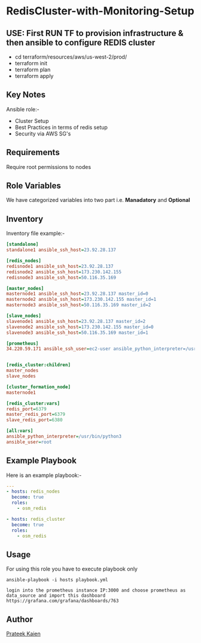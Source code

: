 # RedisCluster-with-Monitoring-Setup

## USE: First RUN TF to provision infrastructure & then ansible to configure REDIS cluster

- cd terraform/resources/aws/us-west-2/prod/
- terraform init
- terraform plan
- terraform apply

## Key Notes

Ansible role:-

- Cluster Setup
- Best Practices in terms of redis setup
- Security via AWS SG's

## Requirements

Require root permissions to nodes

## Role Variables

We have categorized variables into two part i.e. **Manadatory** and **Optional**

## Inventory

Inventory file example:-

```ini
[standalone]
standalone1 ansible_ssh_host=23.92.28.137

[redis_nodes]
redisnode1 ansible_ssh_host=23.92.28.137
redisnode2 ansible_ssh_host=173.230.142.155
redisnode3 ansible_ssh_host=50.116.35.169

[master_nodes]
masternode1 ansible_ssh_host=23.92.28.137 master_id=0
masternode2 ansible_ssh_host=173.230.142.155 master_id=1
masternode3 ansible_ssh_host=50.116.35.169 master_id=2

[slave_nodes]
slavenode1 ansible_ssh_host=23.92.28.137 master_id=2
slavenode2 ansible_ssh_host=173.230.142.155 master_id=0
slavenode3 ansible_ssh_host=50.116.35.169 master_id=1

[prometheus]
34.220.59.171 ansible_ssh_user=ec2-user ansible_python_interpreter=/usr/bin/python


[redis_cluster:children]
master_nodes
slave_nodes

[cluster_formation_node]
masternode1

[redis_cluster:vars]
redis_port=6379
master_redis_port=6379
slave_redis_port=6380

[all:vars]
ansible_python_interpreter=/usr/bin/python3
ansible_user=root
```

## Example Playbook

Here is an example playbook:-

```yml
---
- hosts: redis_nodes
  become: true
  roles:
    - osm_redis

- hosts: redis_cluster
  become: true
  roles:
    - osm_redis
```

## Usage

For using this role you have to execute playbook only

```shell
ansible-playbook -i hosts playbook.yml
```


```POST-ACTIONS
login into the prometheus instance IP:3000 and choose prometheus as data_source and import this dashboard
https://grafana.com/grafana/dashboards/763
```

## Author

[Prateek Kaien](mailto:prateerickaien@gmail.com)
